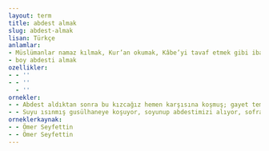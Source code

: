 ```yaml
---
layout: term
title: abdest almak
slug: abdest-almak
lisan: Türkçe
anlamlar:
- Müslümanlar namaz kılmak, Kur’an okumak, Kâbe’yi tavaf etmek gibi ibadetleri yerine getirebilmek için niyet ederek el, ağız, burun, yüz, kol ve ayakları yıkamak; baş, kulaklar ve boynun iki yanını meshetmek yoluyla arınmak
- boy abdesti almak
ozellikler:
- - ''
- - ''
  - ''
ornekler:
- - Abdest aldıktan sonra bu kızcağız hemen karşısına koşmuş; gayet temiz, gayet beyaz, ütülü mükemmel bir havlu tutmuş!
- - Suyu ısınmış gusülhaneye koşuyor, soyunup abdestimizi alıyor, sofranın başına temiz temiz, saçlarımızın nemiyle geliyorduk.
orneklerkaynak:
- - Ömer Seyfettin
- - Ömer Seyfettin
---
```

